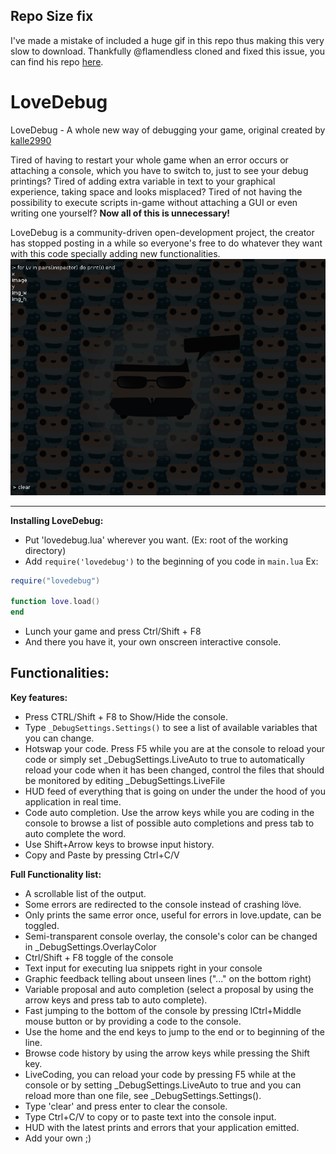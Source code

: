 ## Repo Size fix
I've made a mistake of included a huge gif in this repo thus making this very slow to download.
Thankfully @flamendless cloned and fixed this issue, you can find his repo [here](https://github.com/flamendless/lovedebug).


LoveDebug
=========
LoveDebug - A whole new way of debugging your game, original created by [kalle2990](http://love2d.org/forums/memberlist.php?mode=viewprofile&u=690)

Tired of having to restart your whole game when an error occurs or attaching a console, which you have to switch to, just to see your debug printings? Tired of adding extra variable in text to your graphical experience, taking space and looks misplaced? Tired of not having the possibility to execute scripts in-game without attaching a GUI or even writing one yourself? **Now all of this is unnecessary!**

LoveDebug is a community-driven open-development project, the creator has stopped posting in a while so everyone's free to do whatever they want with this code specially adding new functionalities.
![](res/action.png "LoveDebug")
***

**Installing LoveDebug:**
* Put 'lovedebug.lua' wherever you want. (Ex: root of the working directory)
* Add `require('lovedebug')` to the beginning of you code in `main.lua` Ex:

```lua
require("lovedebug")

function love.load()
end
```
* Lunch your game and press Ctrl/Shift + F8
* And there you have it, your own onscreen interactive console.

## Functionalities:

**Key features:**
* Press CTRL/Shift + F8 to Show/Hide the console.
* Type `_DebugSettings.Settings()` to see a list of available variables that you can change.
* Hotswap your code. Press F5 while you are at the console to reload your code or simply set _DebugSettings.LiveAuto to true to automatically reload your code when it has been changed, control the files that should be monitored by editing _DebugSettings.LiveFile
* HUD feed of everything that is going on under the under the hood of you application in real time.
* Code auto completion. Use the arrow keys while you are coding in the console to browse a list of possible auto completions and press tab to auto complete the word.
* Use Shift+Arrow keys to browse input history.
* Copy and Paste by pressing Ctrl+C/V


**Full Functionality list:**
* A scrollable list of the output.
* Some errors are redirected to the console instead of crashing löve.
* Only prints the same error once, useful for errors in love.update, can be toggled.
* Semi-transparent console overlay, the console's color can be changed in _DebugSettings.OverlayColor
* Ctrl/Shift + F8 toggle of the console
* Text input for executing lua snippets right in your console
* Graphic feedback telling about unseen lines ("..." on the bottom right)
* Variable proposal and auto completion (select a proposal by using the arrow keys and press tab to auto complete).
* Fast jumping to the bottom of the console by pressing lCtrl+Middle mouse button or by providing a code to the console.
* Use the home and the end keys to jump to the end or to beginning of the line.
* Browse code history by using the arrow keys while pressing the Shift key.
* LiveCoding, you can reload your code by pressing F5 while at the console or by setting _DebugSettings.LiveAuto to true and you can reload more than one file, see _DebugSettings.Settings().
* Type 'clear' and press enter to clear the console.
* Type Ctrl+C/V to copy or to paste text into the console input.
* HUD with the latest prints and errors that your application emitted.
* Add your own ;)
